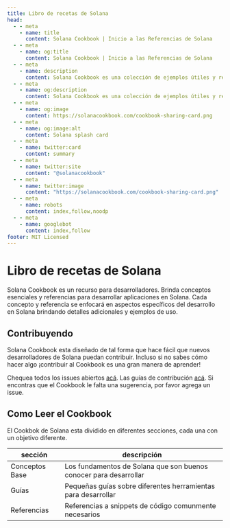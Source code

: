 ```yaml
---
title: Libro de recetas de Solana
head:
  - - meta
    - name: title
      content: Solana Cookbook | Inicio a las Referencias de Solana
  - - meta
    - name: og:title
      content: Solana Cookbook | Inicio a las Referencias de Solana
  - - meta
    - name: description
      content: Solana Cookbook es una colección de ejemplos útiles y referencias para desarrollar en Solana
  - - meta
    - name: og:description
      content: Solana Cookbook es una colección de ejemplos útiles y referencias para desarrollar en Solana
  - - meta
    - name: og:image
      content: https://solanacookbook.com/cookbook-sharing-card.png
  - - meta
    - name: og:image:alt
      content: Solana splash card
  - - meta
    - name: twitter:card
      content: summary
  - - meta
    - name: twitter:site
      content: "@solanacookbook"
  - - meta
    - name: twitter:image
      content: "https://solanacookbook.com/cookbook-sharing-card.png"
  - - meta
    - name: robots
      content: index,follow,noodp
  - - meta
    - name: googlebot
      content: index,follow
footer: MIT Licensed
---
```


# Libro de recetas de Solana

Solana Cookbook es un recurso para desarrolladores. Brinda conceptos esenciales y referencias para desarrollar aplicaciones en Solana.
Cada concepto y referencia se enfocará en aspectos específicos del desarrollo en Solana brindando detalles adicionales y ejemplos de uso.

## Contribuyendo

Solana Cookbook esta diseñado de tal forma que hace fácil que nuevos desarrolladores de Solana puedan contribuir. Incluso si no sabes cómo hacer algo ¡contribuir al Cookbook es una gran manera de aprender!

Chequea todos los issues abiertos [acá](https://github.com/solana-developers/solana-cookbook/issues). Las guías de contribución [acá](https://github.com/solana-developers/solana-cookbook#contributing). Si encontras que el Cookbook le falta una sugerencia, por favor agrega un issue.

## Como Leer el Cookbook

El Cookbok de Solana esta dividido en diferentes secciones, cada una con un objetivo diferente.

| sección        | descripción                                                       |
| -------------- | ----------------------------------------------------------------- |
| Conceptos Base | Los fundamentos de Solana que son buenos conocer para desarrollar |
| Guías          | Pequeñas guías sobre diferentes herramientas para desarrollar     |
| Referencias    | Referencias a snippets de código comunmente necesarios            |
